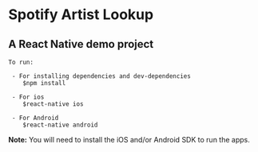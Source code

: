 # Spotify Artist Lookup

## A React Native demo project

```
To run:

 - For installing dependencies and dev-dependencies
    $npm install

 - For ios
    $react-native ios

 - For Android
    $react-native android
```

**Note:** You will need to install the iOS and/or Android SDK to run the apps.
